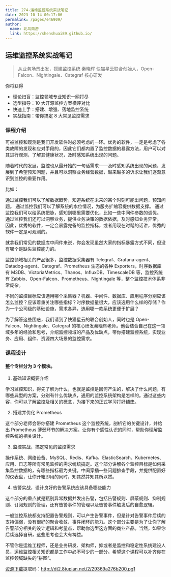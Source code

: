 ```yaml
---
title: 274-运维监控系统实战笔记
date: 2023-10-14 00:17:06
permalink: /pages/e46909/
author: 
  name: 北鸟南游
  link: https://shenshuai89.github.io/
---
```

## 运维监控系统实战笔记

> 从业务场景出发，搭建监控系统
> 秦晓辉  快猫星云联合创始人，Open-Falcon、Nightingale、Categraf 核心研发

你将获得

- 理论扫盲：监控领域专业知识一网打尽
- 选型指导：10 大开源监控方案横评对比
- 快速上手：搭建、增强、落地监控系统
- 实战指南：带你搞定 8 大常见监控需求

### 课程介绍

可被监控和观测是我们开发软件时必须考虑的一环。优秀的软件，一定是考虑了各类故障的发现和应对手段的，因此它们都内置了监控数据的暴露方法，用户可以对其进行观测，了解其健康状况，及时感知系统出现的问题。

随着时代的发展，监控也从最开始的一句话需求——及时感知系统出现的问题，发展到了希望预知问题，并且可以洞察业务经营数据，越来越多的诉求让我们逐渐意识到监控的重要作用。

比如：

通过监控我们可以了解数据趋势，知道系统在未来的某个时刻可能出问题，预知问题。
通过监控我们可以了解系统的水位情况，为服务扩缩容提供数据支撑。
通过监控我们可以给系统把脉，感知到哪里需要优化，比如一些中间件参数的调优。
通过监控我们还可以洞察业务，提供业务决策的数据依据，及时感知业务异常。
因此，优秀的软件，一定会暴露完备的监控指标，或者用现在时髦的话讲，优秀的软件一定是可观测的。

就拿我们常见的数据库中间件来说，你会发现虽然大家的指标暴露方式不同，但没有哪个是缺失监控能力的。

监控领域相关的产品很多，监控数据采集器有 Telegraf、Grafana-agent、Datadog-agent、Categraf、Prometheus 生态的各种 Exporters，时序数据库有 M3DB、VictoriaMetrics、Thanos、InfluxDB、TimescaleDB 等，监控系统有 Zabbix、Open-Falcon、Prometheus、Nightingale 等，整个监控技术体系非常庞杂。

不同的监控目标应该选用哪个采集器？机器、中间件、数据库、应用程序分别应该怎么监控？应该着重关注哪些指标？时序数据量很大，应该选用什么样的存储？作为一个公司级的基础设施，需求各异，选用哪一款系统更便于扩展？

为了解答这些困惑，我们请到了快猫星云的联合创始人，同时也是 Open-Falcon、Nightingale、Categraf 的核心研发秦晓辉老师。他会结合自己在这一领域多年的经验和思考，介绍监控领域的产品及优缺点，带你搭建监控系统，实现业务、应用、组件、资源四大场景的监控需求。

### 课程设计

#### 整个专栏分为 3 个模块。

1. 基础知识概要介绍

学习监控知识，得先了解为什么，也就是监控是因何产生的，解决了什么问题，有哪些典型的方案，分别有什么优缺点，通用的监控系统架构是怎样的。通过这些内容，你可以了解监控及相关的概念，为接下来的正式学习打好铺垫。

2. 搭建并优化 Prometheus

这个部分老师会带你搭建 Prometheus 这个监控系统，剖析它的关键设计，并给出 Prometheus 薄弱环节的解决方案。让你有个感性认识的同时，帮助你理解监控系统的相关设计。

3. 监控实战，搞定常见的监控需求

操作系统、网络设备、MySQL、Redis、Kafka、ElasticSearch、Kubernetes、应用、日志等所有常见监控的需求统统搞定。这个部分讲解各个监控目标是如何采集监控数据的，有哪些指标最为关键。中间穿插一些问题排查手段，并提供配置好的仪表盘，让你开箱即用的同时，知其然并知其所以然。

4. 告警实战，设计良好的告警系统应该具备哪些能力

这个部分的重点就是甄别异常数据并发出告警，包括告警规则、屏蔽规则、抑制规则、订阅规则的管理，还有告警事件的管理以及告警事件触发后的自愈逻辑。

一般监控系统都支持配置告警规则，可以产生告警事件，但是针对告警事件后续的支持偏弱，没有很好的聚合收敛、事件闭环的能力。这个部分主要是为了让你了解告警部分相关的设计逻辑和考量点，帮助你选型这方面的商业产品。当然，如果你后续选择自研，这些思考也会大有裨益。

不管你是运维工程师，还是业务研发、架构师，抑或者是监控和稳定性系统建设人员，运维监控相关知识都是工作中必不可少的一部分。希望这个课程可以补齐你在监控领域缺失的“拼图”。

[资源下载](https://pan.baidu.com/s/1rQSLfLl7R0cIbvmHEZxrmQ)提取码：http://dt2.8tupian.net/2/29369a276b200.pg1
